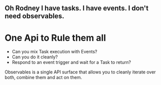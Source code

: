 ## Oh Rodney I have tasks.  I have events.  I don't need observables.

# One Api to Rule them all
- Can you mix Task execution with Events?
- Can you do it cleanly?
- Respond to an event trigger and wait for a Task to return?

Observables is a single API surface that allows you to cleanly iterate over both, combine them and act on them.
